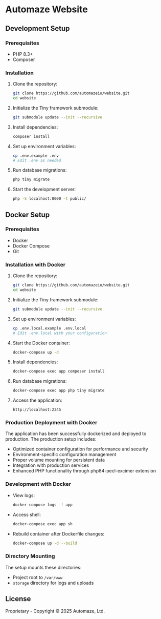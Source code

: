 # Automaze Website

## Development Setup

### Prerequisites

- PHP 8.3+
- Composer

### Installation

1. Clone the repository:

   ```bash
   git clone https://github.com/automazeio/website.git
   cd website
   ```

2. Initialize the Tiny framework submodule:

   ```bash
   git submodule update --init --recursive
   ```

3. Install dependencies:

   ```bash
   composer install
   ```

4. Set up environment variables:

   ```bash
   cp .env.example .env
   # Edit .env as needed
   ```

5. Run database migrations:

   ```bash
   php tiny migrate
   ```

6. Start the development server:

   ```bash
   php -S localhost:8000 -t public/
   ```

## Docker Setup

### Prerequisites

- Docker
- Docker Compose
- Git

### Installation with Docker

1. Clone the repository:
   ```bash
   git clone https://github.com/automazeio/website.git
   cd website
   ```

2. Initialize the Tiny framework submodule:
   ```bash
   git submodule update --init --recursive
   ```

3. Set up environment variables:
   ```bash
   cp .env.local.example .env.local
   # Edit .env.local with your configuration
   ```

4. Start the Docker container:
   ```bash
   docker-compose up -d
   ```

5. Install dependencies:
   ```bash
   docker-compose exec app composer install
   ```

6. Run database migrations:
   ```bash
   docker-compose exec app php tiny migrate
   ```

7. Access the application:
   ```
   http://localhost:2345
   ```

### Production Deployment with Docker

The application has been successfully dockerized and deployed to production. The production setup includes:

- Optimized container configuration for performance and security
- Environment-specific configuration management
- Proper volume mounting for persistent data
- Integration with production services
- Enhanced PHP functionality through php84-pecl-excimer extension

### Development with Docker

- View logs:
  ```bash
  docker-compose logs -f app
  ```

- Access shell:
  ```bash
  docker-compose exec app sh
  ```

- Rebuild container after Dockerfile changes:
  ```bash
  docker-compose up -d --build
  ```

### Directory Mounting

The setup mounts these directories:
- Project root to `/var/www`
- `storage` directory for logs and uploads

## License

Proprietary - Copyright © 2025 Automaze, Ltd.
